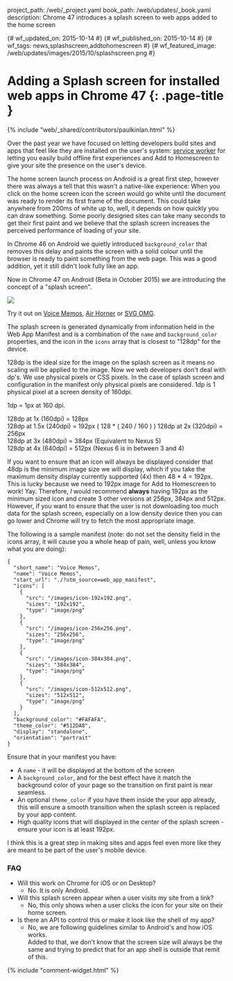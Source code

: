project_path: /web/_project.yaml
book_path: /web/updates/_book.yaml
description: Chrome 47 introduces a splash screen to web apps added to the home screen

{# wf_updated_on: 2015-10-14 #}
{# wf_published_on: 2015-10-14 #}
{# wf_tags: news,splashscreen,addtohomescreen #}
{# wf_featured_image: /web/updates/images/2015/10/splashscreen.png #}

# Adding a Splash screen for installed web apps in Chrome 47 {: .page-title }

{% include "web/_shared/contributors/paulkinlan.html" %}



Over the past year we have focused on letting developers build sites and apps 
that feel like they are installed on the user's system:
[service worker](/web/fundamentals/primers/service-worker) for 
letting you easily build offline first experiences and Add to Homescreen to give 
your site the presence on the user's device.

The home screen launch process on Android is a great first step, however there was always a 
tell that this wasn't a native-like experience: When you click on the home screen 
icon the screen would go white until the document was ready to render its first 
frame of the document.  This could take anywhere from 200ms of white up to, 
well, it depends on how quickly you can draw something.  Some poorly designed 
sites can take many seconds to get their first paint and we believe that the 
splash screen increases the perceived performance of loading of your site. 

In Chrome 46 on Android we quietly introduced `background_color` that removes this delay and 
paints the screen with a solid colour until the browser is ready to paint 
something from the web page. This was a good addition, yet it still didn't 
look fully like an app.

Now in Chrome 47 on Android (Beta in October 2015) we are introducing the concept of a 
"splash screen".  

<img src="/web/updates/images/2015/10/splashscreen.gif" style="max-width=100%" />

Try it out on [Voice Memos](https://voice-memos.appspot.com/), 
[Air Horner](https://airhorner.com) or [SVG OMG](https://jakearchibald.github.io/svgomg/).

The splash screen is generated dynamically from information held in the Web App 
Manifest and is a combination of the `name` and `background_color` properties, 
and the icon in the `icons` array that is closest to "128dp" for the device.

128dp is the ideal size for the image on the splash screen as it means no 
scaling will be applied to the image.  Now we web developers don't deal with 
dp's. We use physical pixels or CSS pixels. In the case of splash screen and 
configuration in the manifest only physical pixels are considered.  1dp is 1 
physical pixel at a screen density of 160dpi. 

1dp = 1px at 160 dpi.

128dp at 1x   (160dpi) = 128px  
128dp at 1.5x (240dpi) = 192px  ( 128 * ( 240 / 160 ) )
128dp at 2x   (320dpi) = 256px   
128dp at 3x   (480dpi) = 384px (Equivalent to Nexus 5)  
128dp at 4x   (640dpi) = 512px (Nexus 6 is in between 3 and 4)

If you want to ensure that an icon will always be displayed consider that 48dp 
is the minimum image size we will display, which if you take the maximum density 
display currently supported (4x) then 48 \* 4 = 192px. This is lucky because we 
need to 192px image for Add to Homescreen to work! Yay. Therefore, _I_ would 
recommend **always** having 192px as the minimum sized icon and create 3 other 
versions at 256px, 384px and 512px. However, if you want to ensure that the user
is not downloading too much data for the splash screen, especially on a low density
device then you can go lower and Chrome will try to fetch the most appropriate
image.

The following is a sample manifest (note: do not set the density field in the 
icons array, it will cause you a whole heap of pain, well, unless you know what 
you are doing):


    {  
      "short_name": "Voice Memos",  
      "name": "Voice Memos",  
      "start_url": "./?utm_source=web_app_manifest",  
      "icons": [  
        {  
          "src": "/images/icon-192x192.png",  
          "sizes": "192x192",  
          "type": "image/png"  
        },  
        {  
          "src": "/images/icon-256x256.png",  
          "sizes": "256x256",  
          "type": "image/png"  
        },  
        {  
          "src": "/images/icon-384x384.png",  
          "sizes": "384x384",  
          "type": "image/png"  
        },  
        {  
          "src": "/images/icon-512x512.png",  
          "sizes": "512x512",  
          "type": "image/png"  
        }
      ],  
      "background_color": "#FAFAFA",
      "theme_color": "#512DA8", 
      "display": "standalone",  
      "orientation": "portrait"  
    }
    

Ensure that in your manifest you have:

* A `name` - it will be displayed at the bottom of the screen
* A `background_color`, and for the best effect have it match the background color 
  of your page so the transition on first paint is near seamless. 
* An optional `theme_color` if you have them inside the your app already, this will
  ensure a smooth transition when the splash screen is replaced by your app content.
* High quality icons that will displayed in the center of the splash screen - ensure 
  your icon is at least 192px.

I think this is a great step in making sites and apps feel even more like they 
are meant to be part of the user's mobile device.

### FAQ

* Will this work on Chrome for iOS or on Desktop?
    * No. It is only Android.
* Will this splash screen appear when a user visits my site from a link?
    * No, this only shows when a user clicks the icon for your site on their 
      home screen.
* Is there an API to control this or make it look like the shell of my app?
    * No, we are following guidelines similar to Android's and how iOS works.  
      Added to that, we don't know that the screen size will always be the same 
      and trying to predict that for an app shell is outside that remit of this.

 


{% include "comment-widget.html" %}
